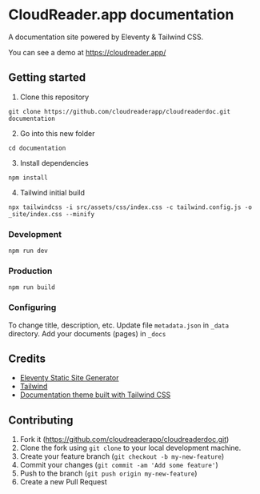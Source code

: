 # CloudReader.app documentation

A documentation site powered by Eleventy & Tailwind CSS.

You can see a demo at https://cloudreader.app/

## Getting started

1. Clone this repository

```shell
git clone https://github.com/cloudreaderapp/cloudreaderdoc.git documentation
```

2. Go into this new folder

```shell
cd documentation
```

3. Install dependencies

```shell
npm install
```

4. Tailwind initial build

```shell
npx tailwindcss -i src/assets/css/index.css -c tailwind.config.js -o _site/index.css --minify
```

### Development

```shell
npm run dev
```


### Production

```shell
npm run build
```


### Configuring

To change title, description, etc. Update file ``metadata.json`` in ``_data`` directory.
Add your documents (pages) in ``_docs``

## Credits
- [Eleventy Static Site Generator](https://www.11ty.dev/)
- [Tailwind](https://tailwindcss.com/)
- [Documentation theme built with Tailwind CSS](https://spinalcms.com/resources/11ty-documentation-theme-with-tailwind-css/)

## Contributing

1. Fork it (https://github.com/cloudreaderapp/cloudreaderdoc.git)
2. Clone the fork using `git clone` to your local development machine.
3. Create your feature branch (`git checkout -b my-new-feature`)
4. Commit your changes (`git commit -am 'Add some feature'`)
5. Push to the branch (`git push origin my-new-feature`)
6. Create a new Pull Request
